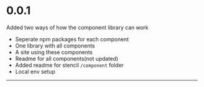 # 0.0.1

Added two ways of how the component library can work
- Seperate npm packages for each component
- One library with all components
- A site using these components
- Readme for all components(not updated)
- Added readme for stencil `/component` folder
- Local env setup

---